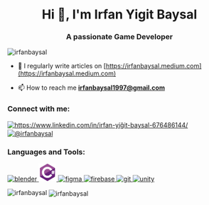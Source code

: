 <h1 align="center">Hi 👋, I'm Irfan Yigit Baysal</h1>
<h3 align="center">A passionate Game Developer</h3>

<p align="left"> <img src="https://komarev.com/ghpvc/?username=irfanbaysal&label=Profile%20views&color=0e75b6&style=flat" alt="irfanbaysal" /> </p>

- 📝 I regularly write articles on [https://irfanbaysal.medium.com](https://irfanbaysal.medium.com)

- 📫 How to reach me **irfanbaysal1997@gmail.com**

<h3 align="left">Connect with me:</h3>
<p align="left">
<a href="https://linkedin.com/in/https://www.linkedin.com/in/irfan-yiğit-baysal-676486144/" target="blank"><img align="center" src="https://raw.githubusercontent.com/rahuldkjain/github-profile-readme-generator/master/src/images/icons/Social/linked-in-alt.svg" alt="https://www.linkedin.com/in/irfan-yiğit-baysal-676486144/" height="30" width="40" /></a>
<a href="https://medium.com/@irfanbaysal" target="blank"><img align="center" src="https://raw.githubusercontent.com/rahuldkjain/github-profile-readme-generator/master/src/images/icons/Social/medium.svg" alt="@irfanbaysal" height="30" width="40" /></a>
</p>

<h3 align="left">Languages and Tools:</h3>
<p align="left"> <a href="https://www.blender.org/" target="_blank" rel="noreferrer"> <img src="https://download.blender.org/branding/community/blender_community_badge_white.svg" alt="blender" width="40" height="40"/> </a> <a href="https://www.w3schools.com/cs/" target="_blank" rel="noreferrer"> <img src="https://raw.githubusercontent.com/devicons/devicon/master/icons/csharp/csharp-original.svg" alt="csharp" width="40" height="40"/> </a> <a href="https://www.figma.com/" target="_blank" rel="noreferrer"> <img src="https://www.vectorlogo.zone/logos/figma/figma-icon.svg" alt="figma" width="40" height="40"/> </a> <a href="https://firebase.google.com/" target="_blank" rel="noreferrer"> <img src="https://www.vectorlogo.zone/logos/firebase/firebase-icon.svg" alt="firebase" width="40" height="40"/> </a> <a href="https://git-scm.com/" target="_blank" rel="noreferrer"> <img src="https://www.vectorlogo.zone/logos/git-scm/git-scm-icon.svg" alt="git" width="40" height="40"/> </a> <a href="https://unity.com/" target="_blank" rel="noreferrer"> <img src="https://www.vectorlogo.zone/logos/unity3d/unity3d-icon.svg" alt="unity" width="40" height="40"/> </a> </p>

<p><img align="left" src="https://github-readme-stats.vercel.app/api/top-langs?username=irfanbaysal&show_icons=true&locale=en&layout=compact" alt="irfanbaysal" /></p>

<p>&nbsp;<img align="center" src="https://github-readme-stats.vercel.app/api?username=irfanbaysal&show_icons=true&locale=en" alt="irfanbaysal" /></p>

